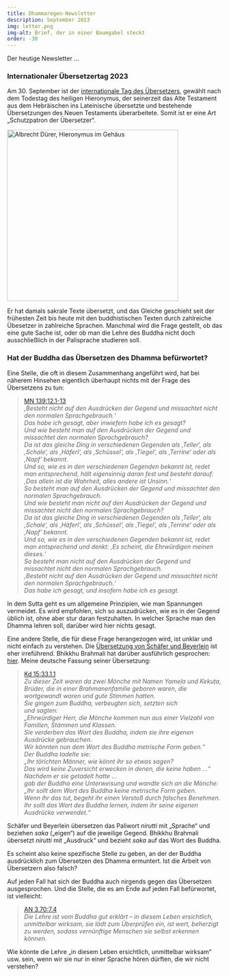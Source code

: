 ```yaml
---
title: Dhammaregen-Newsletter
description: September 2023
img: letter.png
img-alt: Brief, der in einer Baumgabel steckt
order: -30
---
```


Der heutige Newsletter …

### Internationaler Übersetzertag 2023

Am 30. September ist der [internationale Tag des Übersetzers](https://de.wikipedia.org/wiki/Internationaler_%C3%9Cbersetzertag), gewählt nach dem Todestag des heiligen Hieronymus, der seinerzeit das Alte Testament aus dem Hebräischen ins Lateinische übersetzte und bestehende Übersetzungen des Neuen Testaments überarbeitete. Somit ist er eine Art „Schutzpatron der Übersetzer“.

<a href="https://commons.wikimedia.org/w/index.php?curid=699819" target="_blank" title="Albrecht Dürer, Hieronymus im Gehäus, 1514 - http://www.deutschefotothek.de/obj30105649.html, Gemeinfrei"><img src="https://upload.wikimedia.org/wikipedia/commons/a/ac/D%C3%BCrer-Hieronymus-im-Geh%C3%A4us.jpg" height="400px" alt="Albrecht Dürer, Hieronymus im Gehäus"></a>

Er hat damals sakrale Texte übersetzt, und das Gleiche geschieht seit der frühesten Zeit bis heute mit den buddhistischen Texten durch zahlreiche Übesetzer in zahlreiche Sprachen. Manchmal wird die Frage gestellt, ob das eine gute Sache ist, oder ob man die Lehre des Buddha nicht doch ausschließlich in der Palisprache studieren soll.

### Hat der Buddha das Übersetzen des Dhamma befürwortet?

Eine Stelle, die oft in diesem Zusammenhang angeführt wird, hat bei näherem Hinsehen eigentlich überhaupt nichts mit der Frage des Übersetzens zu tun:

>[MN 139:12.1-13](#/sutta/mn139:12.1/de/sabbamitta)  
>*‚Besteht nicht auf den Ausdrücken der Gegend und missachtet nicht den normalen Sprachgebrauch.‘*  
>*Das habe ich gesagt, aber inwiefern habe ich es gesagt?*  
>*Und wie besteht man auf den Ausdrücken der Gegend und missachtet den normalen Sprachgebrauch?*  
>*Da ist das gleiche Ding in verschiedenen Gegenden als ‚Teller‘, als ‚Schale‘, als ‚Häferl‘, als ‚Schüssel‘, als ‚Tiegel‘, als ‚Terrine‘ oder als ‚Napf‘ bekannt.*  
>*Und so, wie es in den verschiedenen Gegenden bekannt ist, redet man entsprechend, hält eigensinnig daran fest und besteht darauf:*  
>*‚Das allein ist die Wahrheit, alles andere ist Unsinn.‘*  
>*So besteht man auf den Ausdrücken der Gegend und missachtet den normalen Sprachgebrauch.*  
>*Und wie besteht man nicht auf den Ausdrücken der Gegend und missachtet nicht den normalen Sprachgebrauch?*  
>*Da ist das gleiche Ding in verschiedenen Gegenden als ‚Teller‘, als ‚Schale‘, als ‚Häferl‘, als ‚Schüssel‘, als ‚Tiegel‘, als ‚Terrine‘ oder als ‚Napf‘ bekannt.*  
>*Und so, wie es in den verschiedenen Gegenden bekannt ist, redet man entsprechend und denkt: ‚Es scheint, die Ehrwürdigen meinen dieses.‘*  
>*So besteht man nicht auf den Ausdrücken der Gegend und missachtet nicht den normalen Sprachgebrauch.*  
>*‚Besteht nicht auf den Ausdrücken der Gegend und missachtet nicht den normalen Sprachgebrauch.‘*  
>*Das habe ich gesagt, und insofern habe ich es gesagt.*

In dem Sutta geht es um allgemeine Prinzipien, wie man Spannungen vermeidet. Es wird empfohlen, sich so auszudrücken, wie es in der Gegend üblich ist, ohne aber stur daran festzuhalten. In welcher Sprache man den Dhamma lehren soll, darüber wird hier nichts gesagt.

Eine andere Stelle, die für diese Frage herangezogen wird, ist unklar und nicht einfach zu verstehen. Die [Übersetzung von Schäfer und Beyerlein](https://suttacentral.net/pli-tv-kd15/de/schaefer-beyerlein?lang=de&reference=main&highlight=true) ist eher irreführend. Bhikkhu Brahmali hat darüber ausführlich gesprochen: [hier](https://discourse.suttacentral.net/t/the-dhamma-in-ones-own-language/18015/13?u=sabbamitta). Meine deutsche Fassung seiner Übersetzung:

>[Kd 15:33.1.1](https://suttacentral.net/pli-tv-kd15/en/brahmali?layout=linebyline&reference=main&notes=sidenotes&highlight=true&script=latin#33.1.1)  
>*Zu dieser Zeit waren da zwei Mönche mit Namen Yameḷa und Kekuṭa, Brüder, die in einer Brahmanenfamilie geboren waren, die wortgewandt waren und gute Stimmen hatten.*  
>*Sie gingen zum Buddha, verbeugten sich, setzten sich*  
>*und sagten:*  
>*„Ehrwürdiger Herr, die Mönche kommen nun aus einer Vielzahl von Familien, Stämmen und Klassen.*  
>*Sie verderben das Wort des Buddha, indem sie ihre eigenen Ausdrücke gebrauchen.*  
>*Wir könnten nun dem Wort des Buddha metrische Form geben.“*  
>*Der Buddha tadelte sie:*  
>*„Ihr törichten Männer, wie könnt ihr so etwas sagen?*  
>*Das wird keine Zuversicht erwecken in denen, die keine haben …“*  
>*Nachdem er sie getadelt hatte …*  
>*gab der Buddha eine Unterweisung und wandte sich an die Mönche:*  
>*„Ihr sollt dem Wort des Buddha keine metrische Form geben.*  
>*Wenn ihr das tut, begeht ihr einen Verstoß durch falsches Benehmen.*  
>*Ihr sollt das Wort des Buddha lernen, indem ihr seine eigenen Ausdrücke verwendet.“* 

Schäfer und Beyerlein übersetzen das Paliwort *nirutti* mit „Sprache“ und beziehen *saka* („eigen“) auf die jeweilige Gegend. Bhikkhu Brahmali übersetzt *nirutti* mit „Ausdruck“ und bezieht *saka* auf das Wort des Buddha.

Es scheint also keine spezifische Stelle zu geben, an der der Buddha ausdrücklich zum Übersetzen des Dhamma ermuntert. Ist die Arbeit von Übersetzern also falsch?

Auf jeden Fall hat sich der Buddha auch nirgends gegen das Übersetzen ausgesprochen. Und die Stelle, die es am Ende auf jeden Fall befürwortet, ist vielleicht:

>[AN 3.70:7.4](#/sutta/an3.70:7.4/de/sabbamitta)  
>*Die Lehre ist vom Buddha gut erklärt – in diesem Leben ersichtlich, unmittelbar wirksam, sie lädt zum Überprüfen ein, ist wert, beherzigt zu werden, sodass vernünftige Menschen sie selbst erkennen können.*

Wie könnte die Lehre „in diesem Leben ersichtlich, unmittelbar wirksam“ usw. sein, wenn wir sie nur in einer Sprache hören dürften, die wir nicht verstehen?

  